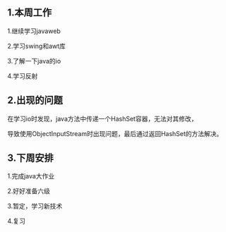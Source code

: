 ## 1.本周工作

1.继续学习javaweb

2.学习swing和awt库

3.了解一下java的io

4.学习反射

## 2.出现的问题

在学习io时发现，java方法中传递一个HashSet容器，无法对其修改，

导致使用ObjectInputStream时出现问题，最后通过返回HashSet的方法解决。

## 3.下周安排

1.完成java大作业

2.好好准备六级

3.暂定，学习新技术

4.复习